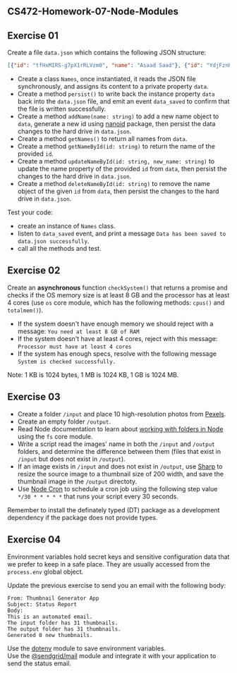 ## CS472-Homework-07-Node-Modules

## Exercise 01
Create a file `data.json` which contains the following JSON structure:
```json
[{"id": "tfHxMIRS-g7pX1rRLVzm0", "name": "Asaad Saad"}, {"id": "YdjFznHRgOi_UzYbXbLO0", "name": "Theo Saad"}]
```
* Create a class `Names`, once instantiated, it reads the JSON file synchronously, and assigns its content to a private property `data`.
* Create a method `persist()` to write back the instance property `data` back into the `data.json` file, and emit an event `data_saved` to confirm that the file is written successfully.  
* Create a method `addName(name: string)` to add a new name object to `data`, generate a new id using [nanoid](https://www.npmjs.com/package/nanoid) package, then persist the data changes to the hard drive in `data.json`.
* Create a method `getNames()` to return all names from `data`.  
* Create a method `getNameById(id: string)` to return the name of the provided `id`.
* Create a method `updateNameById(id: string, new_name: string)` to update the name property of the provided `id` from `data`, then persist the changes to the hard drive in `data.json`.
* Create a method `deleteNameById(id: string)` to remove the name object of the given `id` from `data`, then persist the changes to the hard drive in `data.json`.
  
Test your code: 
* create an instance of `Names` class.
* listen to `data_saved` event, and print a message `Data has been saved to data.json successfully`.
* call all the methods and test.
  
## Exercise 02
Create an **asynchronous** function `checkSystem()` that returns a promise and checks if the OS memory size is at least 8 GB and the processor has at least 4 cores (use `os` core module, which has the following methods: `cpus()` and `totalmem()`).  

* If the system doesn't have enough memory we should reject with a message: `You need at least 8 GB of RAM`
* If the system doesn't have at least 4 cores, reject with this message: `Processor must have at least 4 cores`
* If the system has enough specs, resolve with the following message `System is checked successfully.`  
  
Note: 1 KB is 1024 bytes, 1 MB is 1024 KB, 1 GB is 1024 MB.

## Exercise 03
* Create a folder `/input` and place 10 high-resolution photos from [Pexels](https://www.pexels.com/).
* Create an empty folder `/output`.
* Read Node documentation to learn about [working with folders in Node](https://nodejs.org/en/learn/manipulating-files/working-with-folders-in-nodejs) using the `fs` core module.
* Write a script read the images' name in both the `/input` and `/output` folders, and determine the difference between them (files that exist in `/input` but does not exist in `/output`).
* If an image exists in `/input` and does not exist in `/output`, use [Sharp](https://www.npmjs.com/package/sharp) to resize the source image to a thumbnail size of 200 width, and save the thumbnail image in the `/output` directoty.
* Use [Node Cron](https://www.npmjs.com/package/node-cron) to schedule a cron job using the following step value `*/30 * * * * *` that runs your script every 30 seconds.
  
Remember to install the definately typed (DT) package as a development dependency if the package does not provide types.

## Exercise 04
Environment variables hold secret keys and sensitive configuration data that we prefer to keep in a safe place. They are usually accessed from the `process.env` global object.
  
Update the previous exercise to send you an email with the following body:
```
From: Thumbnail Generator App
Subject: Status Report
Body: 
This is an automated email. 
The input folder has 31 thumbnails.
The output folder has 31 thumbnails.
Generated 0 new thumbnails. 
```
Use the [dotenv](https://www.npmjs.com/package/dotenv) module to save environment variables.  
Use the [@sendgrid/mail](https://www.npmjs.com/package/@sendgrid/mail) module and integrate it with your application to send the status email.
